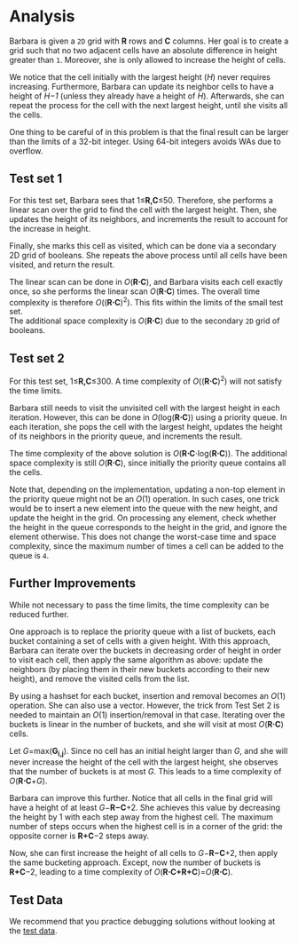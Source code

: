 # Analysis

Barbara is given a `2D` grid with **R** rows and **C** columns. Her goal is to create a grid such that no two adjacent cells have an absolute difference in height greater than `1`. Moreover, she is only allowed to increase the height of cells.

We notice that the cell initially with the largest height (_H_) never requires increasing. Furthermore, Barbara can update its neighbor cells to have a height of _H−1_ (unless they already have a height of _H_). Afterwards, she can repeat the process for the cell with the next largest height, until she visits all the cells.

One thing to be careful of in this problem is that the final result can be larger than the limits of a 32-bit integer. Using 64-bit integers avoids WAs due to overflow.

## Test set 1

For this test set, Barbara sees that 1≤**R,C**≤50. Therefore, she performs a linear scan over the grid to find the cell with the largest height. Then, she updates the height of its neighbors, and increments the result to account for the increase in height.

Finally, she marks this cell as visited, which can be done via a secondary 2D grid of booleans. She repeats the above process until all cells have been visited, and return the result.

The linear scan can be done in _O_(**R⋅C**), and Barbara visits each cell exactly once, so she performs the linear scan _O_(**R⋅C**) times. The overall time complexity is therefore _O_((**R⋅C**)<sup>2</sup>). This fits within the limits of the small test set.<br>
The additional space complexity is _O_(**R⋅C**) due to the secondary `2D` grid of booleans.

## Test set 2

For this test set, 1≤**R,C**≤300. A time complexity of _O_((**R⋅C**)<sup>2</sup>) will not satisfy the time limits.

Barbara still needs to visit the unvisited cell with the largest height in each iteration. However, this can be done in _O_(log(**R⋅C**)) using a priority queue. In each iteration, she pops the cell with the largest height, updates the height of its neighbors in the priority queue, and increments the result.

The time complexity of the above solution is _O_(**R⋅C**⋅log(**R⋅C**)). The additional space complexity is still _O_(**R⋅C**), since initially the priority queue contains all the cells.

Note that, depending on the implementation, updating a non-top element in the priority queue might not be an _O_(1) operation. In such cases, one trick would be to insert a new element into the queue with the new height, and update the height in the grid. On processing any element, check whether the height in the queue corresponds to the height in the grid, and ignore the element otherwise. This does not change the worst-case time and space complexity, since the maximum number of times a cell can be added to the queue is `4`.

## Further Improvements

While not necessary to pass the time limits, the time complexity can be reduced further.

One approach is to replace the priority queue with a list of buckets, each bucket containing a set of cells with a given height. With this approach, Barbara can iterate over the buckets in decreasing order of height in order to visit each cell, then apply the same algorithm as above: update the neighbors (by placing them in their new buckets according to their new height), and remove the visited cells from the list.

By using a hashset for each bucket, insertion and removal becomes an _O_(1) operation. She can also use a vector. However, the trick from Test Set 2 is needed to maintain an _O_(1) insertion/removal in that case. Iterating over the buckets is linear in the number of buckets, and she will visit at most _O_(**R⋅C**) cells.

Let _G_=max(**G<sub>i,j</sub>**). Since no cell has an initial height larger than _G_, and she will never increase the height of the cell with the largest height, she observes that the number of buckets is at most _G_. This leads to a time complexity of _O_(**R⋅C**+_G_).

Barbara can improve this further. Notice that all cells in the final grid will have a height of at least *G*−**R−C**+2. She achieves this value by decreasing the height by 1 with each step away from the highest cell. The maximum number of steps occurs when the highest cell is in a corner of the grid: the opposite corner is **R+C**−2 steps away.

Now, she can first increase the height of all cells to *G*−**R−C**+2, then apply the same bucketing approach. Except, now the number of buckets is **R+C**−2, leading to a time complexity of _O_(**R⋅C+R+C**)=_O_(**R⋅C**).

## Test Data

We recommend that you practice debugging solutions without looking at the [test data](https://codejam.googleapis.com/dashboard/get_file/AQj_6U1bRJoSQGB2tILCEU47yXUj6MUsjnfCwPOzLPAvsXSe3x8UcFhUAFf4pBqdelo/test_data.zip).
